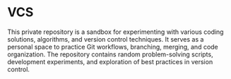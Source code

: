 # VCS
This private repository is a sandbox for experimenting with various coding solutions, algorithms, and version control techniques. It serves as a personal space to practice Git workflows, branching, merging, and code organization. The repository contains random problem-solving scripts, development experiments, and exploration of best practices in version control.
